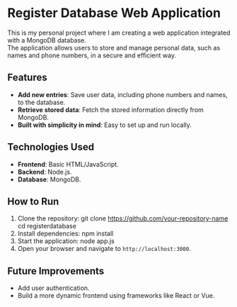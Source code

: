 # Register Database Web Application

This is my personal project where I am creating a web application integrated with a MongoDB database.  
The application allows users to store and manage personal data, such as names and phone numbers, in a secure and efficient way.  

## Features
- **Add new entries**: Save user data, including phone numbers and names, to the database.
- **Retrieve stored data**: Fetch the stored information directly from MongoDB.
- **Built with simplicity in mind**: Easy to set up and run locally.

## Technologies Used
- **Frontend**: Basic HTML/JavaScript.
- **Backend**: Node.js.
- **Database**: MongoDB.

## How to Run
1. Clone the repository: git clone https://github.com/your-repository-name cd registerdatabase
2.  Install dependencies: npm install
3.  Start the application: node app.js
4.  Open your browser and navigate to `http://localhost:3000`.

## Future Improvements
- Add user authentication.
- Build a more dynamic frontend using frameworks like React or Vue.

